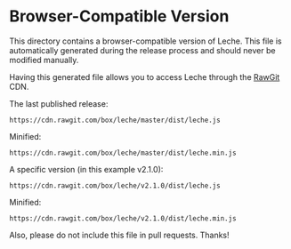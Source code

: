 # Browser-Compatible Version

This directory contains a browser-compatible version of Leche. This file is automatically generated during the release process and should never be modified manually.

Having this generated file allows you to access Leche through the [RawGit](http://rawgit.com) CDN.

The last published release:

```
https://cdn.rawgit.com/box/leche/master/dist/leche.js
```

Minified:

```
https://cdn.rawgit.com/box/leche/master/dist/leche.min.js
```

A specific version (in this example v2.1.0):

```
https://cdn.rawgit.com/box/leche/v2.1.0/dist/leche.js
```

Minified:

```
https://cdn.rawgit.com/box/leche/v2.1.0/dist/leche.min.js
```

Also, please do not include this file in pull requests. Thanks!
